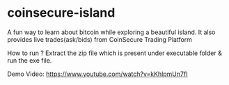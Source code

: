# coinsecure-island
A fun way to learn about bitcoin while exploring a beautiful island. It also provides live trades(ask/bids) from CoinSecure Trading Platform

How to run ?
Extract the zip file which is present under executable folder & run the exe file.

Demo Video:
https://www.youtube.com/watch?v=kKhlpmUn7fI
